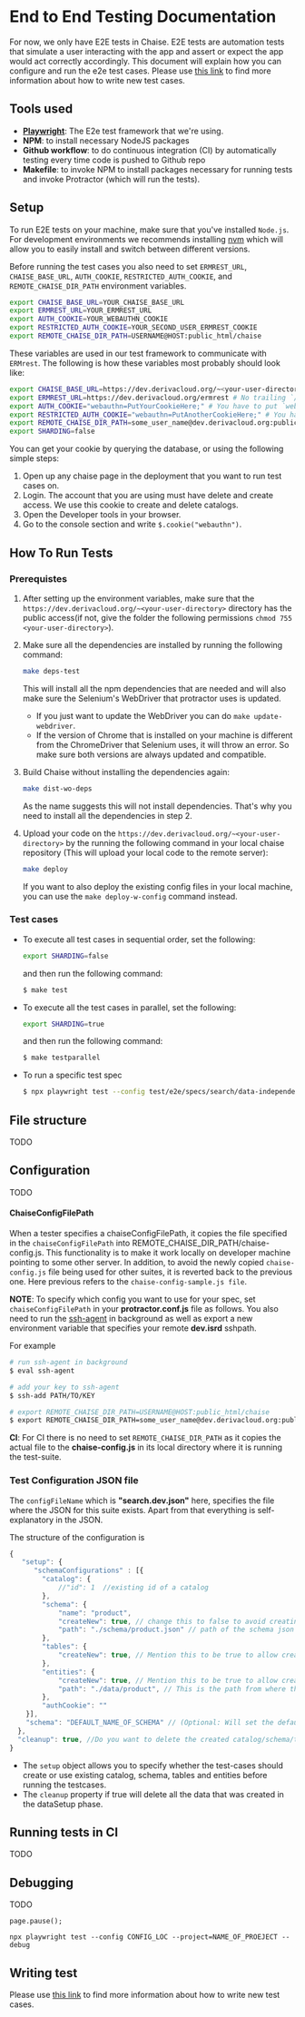 # End to End Testing Documentation

For now, we only have E2E tests in Chaise. E2E tests are automation tests that simulate a user interacting with the app and assert or expect the app would act correctly accordingly. This document will explain how you can configure and run the e2e test cases. Please use [this link](e2e-test-writing.md) to find more information about how to write new test cases.


## Tools used
- [**Playwright**](https://playwright.dev/): The E2e test framework that we're using.
- **NPM**: to install necessary NodeJS packages
- **Github workflow**: to do continuous integration (CI) by automatically testing every time code is pushed to Github repo
- **Makefile**: to invoke NPM to install packages necessary for running tests and invoke Protractor (which will run the tests).

## Setup

To run E2E tests on your machine, make sure that you've installed `Node.js`. For development environments we recommends installing [nvm](https://github.com/nvm-sh/nvm#installing-and-updating) which will allow you to easily install and switch between different versions.

Before running the test cases you also need to set `ERMREST_URL`, `CHAISE_BASE_URL`, `AUTH_COOKIE`, `RESTRICTED_AUTH_COOKIE`, and `REMOTE_CHAISE_DIR_PATH` environment variables.

```sh
export CHAISE_BASE_URL=YOUR_CHAISE_BASE_URL
export ERMREST_URL=YOUR_ERMREST_URL
export AUTH_COOKIE=YOUR_WEBAUTHN_COOKIE
export RESTRICTED_AUTH_COOKIE=YOUR_SECOND_USER_ERMREST_COOKIE
export REMOTE_CHAISE_DIR_PATH=USERNAME@HOST:public_html/chaise
```

These variables are used in our test framework to communicate with `ERMrest`. The following is how these variables most probably should look like:

```sh
export CHAISE_BASE_URL=https://dev.derivacloud.org/~<your-user-directory>chaise # No trailing `/`
export ERMREST_URL=https://dev.derivacloud.org/ermrest # No trailing `/`
export AUTH_COOKIE="webauthn=PutYourCookieHere;" # You have to put `webauthn=` at the beginging and `;` at the end.
export RESTRICTED_AUTH_COOKIE="webauthn=PutAnotherCookieHere;" # You have to put `webauthn=` at the beginging and `;` at the end.
export REMOTE_CHAISE_DIR_PATH=some_user_name@dev.derivacloud.org:public_html/chaise # No trailing `/`
export SHARDING=false
```

You can get your cookie by querying the database, or using the following simple steps:

1. Open up any chaise page in the deployment that you want to run test cases on.
2. Login. The account that you are using must have delete and create access. We use this cookie to create and delete catalogs.
3. Open the Developer tools in your browser.
4. Go to the console section and write `$.cookie("webauthn")`.


## How To Run Tests
### Prerequistes
1. After setting up the environment variables, make sure that the `https://dev.derivacloud.org/~<your-user-directory>` directory has the public access(if not, give the folder the following permissions `chmod 755 <your-user-directory>`).

2. Make sure all the dependencies are installed by running the following command:

    ```sh
    make deps-test
    ```

    This will install all the npm dependencies that are needed and will also make sure the Selenium's WebDriver that protractor uses is updated.

    - If you just want to update the WebDriver you can do `make update-webdriver`.
    - If the version of Chrome that is installed on your machine is different from the ChromeDriver that Selenium uses, it will throw an error. So make sure both versions are always updated and compatible.


3. Build Chaise without installing the dependencies again:
    ```sh
    make dist-wo-deps
    ```
    As the name suggests this will not install dependencies. That's why you need to install all the dependencies in step 2.

4. Upload your code on the `https://dev.derivacloud.org/~<your-user-directory>` by the running the following command in your local chaise repository (This will upload your local code to the remote server):

    ```sh
    make deploy
    ```
    If you want to also deploy the existing config files in your local machine, you can use the `make deploy-w-config` command instead.


### Test cases
- To execute all test cases in sequential order, set the following:
  ```sh
  export SHARDING=false
  ```

  and then run the following command:

  ```sh
  $ make test
  ```

- To execute all the test cases in parallel, set the following:

  ```sh
  export SHARDING=true
  ```

  and then run the following command:

  ```sh
  $ make testparallel
  ```

- To run a specific test spec

    ```sh
    $ npx playwright test --config test/e2e/specs/search/data-independent/protractor.conf.js
    ```

## File structure

TODO

## Configuration

TODO

#### ChaiseConfigFilePath

When a tester specifies a chaiseConfigFilePath, it copies the file specified in the `chaiseConfigFilePath` into REMOTE_CHAISE_DIR_PATH/chaise-config.js. This functionality is to make it work locally on developer machine pointing to some other server. In addition, to avoid the newly copied `chaise-config.js` file being used for other suites, it is reverted back to the previous one. Here previous refers to the `chaise-config-sample.js file`.

**NOTE**: To specify which config you want to use for your spec, set `chaiseConfigFilePath` in your **protractor.conf.js** file as follows. You also need to run the [ssh-agent](http://mah.everybody.org/docs/ssh) in background as well as export a new environment variable that specifies your remote **dev.isrd** sshpath.

For example
```sh
# run ssh-agent in background
$ eval ssh-agent

# add your key to ssh-agent
$ ssh-add PATH/TO/KEY

# export REMOTE_CHAISE_DIR_PATH=USERNAME@HOST:public_html/chaise
$ export REMOTE_CHAISE_DIR_PATH=some_user_name@dev.derivacloud.org:public_html/chaise
```

**CI**: For CI there is no need to set `REMOTE_CHAISE_DIR_PATH` as it copies the actual file to the **chaise-config.js** in its local directory where it is running the test-suite.

### Test Configuration JSON file

The `configFileName` which is **"search.dev.json"** here, specifies the file where the JSON for this suite exists. Apart from that everything is self-explanatory in the JSON.

The structure of the configuration is
```javascript
{
   "setup": {
      "schemaConfigurations" : [{
        "catalog": {
            //"id": 1  //existing id of a catalog
        },
        "schema": {
            "name": "product",
            "createNew": true, // change this to false to avoid creating new schema
            "path": "./schema/product.json" // path of the schema json file in data_setup folder
        },
        "tables": {
            "createNew": true, // Mention this to be true to allow creating new tables
        },
        "entities": {
            "createNew": true, // Mention this to be true to allow creating new entities
            "path": "./data/product", // This is the path from where the json for the entities will be picked for import
        },
        "authCookie": ""
    }],
    "schema": "DEFAULT_NAME_OF_SCHEMA" // (Optional: Will set the default schema to the name you provide)
  },
  "cleanup": true, //Do you want to delete the created catalog/schema/tables/entities created in the setup phase
}
```

- The `setup` object  allows you to specify whether the test-cases should create or use existing catalog, schema, tables and entities before running the testcases.
- The `cleanup` property if true will delete all the data that was created in the dataSetup phase.


## Running tests in CI

TODO

## Debugging

TODO

```
page.pause();

npx playwright test --config CONFIG_LOC --project=NAME_OF_PROEJECT --debug
```

## Writing test

Please use [this link](e2e-test-writing.md) to find more information about how to write new test cases.
